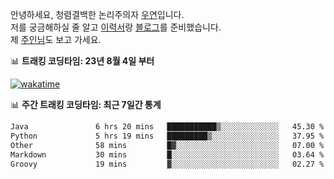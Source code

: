 안녕하세요, 청렴결백한 논리주의자 [우연](https://dev-wooyeon.github.io/quiz-app/)입니다.  
저를 궁금해하실 줄 알고 [이력서](https://ieunune.notion.site/d836ecc9172144d4b39f185b89f16a62)랑 [블로그](https://notion-blog-ieunune.vercel.app)를 준비했습니다.  
제 [주인님](https://www.instagram.com/lovely_hiru_hari_s2/)도 보고 가세요.


📊 **트래킹 코딩타임: 23년 8월 4일 부터**  

[![wakatime](https://wakatime.com/badge/user/099dd627-fdab-4072-b87a-fa91c7a76d8d.svg?style=for-the-badge)](https://wakatime.com/@099dd627-fdab-4072-b87a-fa91c7a76d8d)

📊 **주간 트래킹 코딩타임: 최근 7일간 통계**

<!--START_SECTION:waka-->

```txt
Java               6 hrs 20 mins   ███████████▒░░░░░░░░░░░░░   45.30 %
Python             5 hrs 19 mins   █████████▒░░░░░░░░░░░░░░░   37.95 %
Other              58 mins         █▓░░░░░░░░░░░░░░░░░░░░░░░   07.00 %
Markdown           30 mins         █░░░░░░░░░░░░░░░░░░░░░░░░   03.64 %
Groovy             19 mins         ▓░░░░░░░░░░░░░░░░░░░░░░░░   02.27 %
```

<!--END_SECTION:waka-->

<!-- ![](./profile-3d-contrib/profile-night-view.svg)-->
